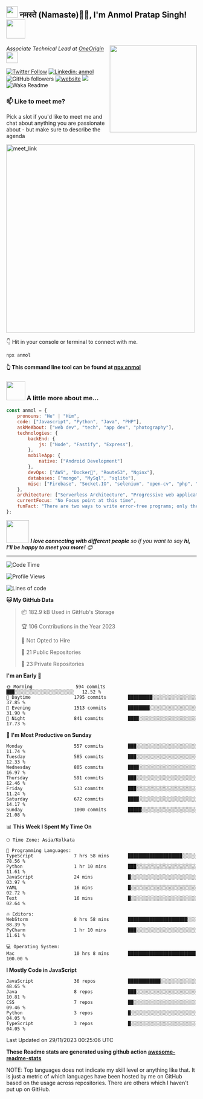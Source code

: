 <h2><img src="https://emojis.slackmojis.com/emojis/images/1531849430/4246/blob-sunglasses.gif?1531849430" width="30"/> नमस्ते (Namaste)🙏🏻, I'm Anmol Pratap Singh! <img src="https://media.giphy.com/media/12oufCB0MyZ1Go/giphy.gif" width="50"></h2>
<img align='right' src="https://media.giphy.com/media/M9gbBd9nbDrOTu1Mqx/giphy.gif" width="230">
<p><em>Associate Technical Lead at <a href="https://www.oneorigin.us/">OneOrigin
</a><img src="https://media.giphy.com/media/WUlplcMpOCEmTGBtBW/giphy.gif" width="30"> 
</em></p>

[![Twitter Follow](https://img.shields.io/twitter/follow/misteranmol?label=Follow)](https://twitter.com/intent/follow?screen_name=misteranmol)
[![Linkedin: anmol](https://img.shields.io/badge/-anmol-blue?style=flat-square&logo=Linkedin&logoColor=white&link=https://www.linkedin.com/in/anmol-p-singh/)](https://www.linkedin.com/in/anmol098/)
![GitHub followers](https://img.shields.io/github/followers/anmol098?label=Follow&style=social)
[![website](https://img.shields.io/badge/Website-46a2f1.svg?&style=flat-square&logo=Google-Chrome&logoColor=white&link=https://anmolsingh.me/)](https://anmolsingh.me/)
![](https://visitor-badge.glitch.me/badge?page_id=anmol098.anmol098)
![Waka Readme](https://github.com/anmol098/anmol098/workflows/Waka%20Readme/badge.svg)

### 📫 Like to meet me?

Pick a slot if you'd like to meet me and chat about anything you are passionate about - but make sure to describe the agenda

<a href="https://calendly.com/anmol098/30min" target="_blank"><img width="498" alt="meet_link" src="https://user-images.githubusercontent.com/15426564/144297439-f530f383-e73e-41e0-9914-a9b7d3f432e5.png"></a>

👇 Hit in your console or terminal to connect with me.

```bash
npx anmol
```
**👆 This command line tool can be found at [npx anmol](https://github.com/anmol098/npx_card)**

### <img src="https://media.giphy.com/media/VgCDAzcKvsR6OM0uWg/giphy.gif" width="50"> A little more about me...  

```javascript
const anmol = {
    pronouns: "He" | "Him",
    code: ["Javascript", "Python", "Java", "PHP"],
    askMeAbout: ["web dev", "tech", "app dev", "photography"],
    technologies: {
        backEnd: {
            js: ["Node", "Fastify", "Express"],
        },
        mobileApp: {
            native: ["Android Development"]
        },
        devOps: ["AWS", "Docker🐳", "Route53", "Nginx"],
        databases: ["mongo", "MySql", "sqlite"],
        misc: ["Firebase", "Socket.IO", "selenium", "open-cv", "php", "SuiteApp"]
    },
    architecture: ["Serverless Architecture", "Progressive web applications", "Single page applications"],
    currentFocus: "No Focus point at this time",
    funFact: "There are two ways to write error-free programs; only the third one works"
};
```

<img src="https://media.giphy.com/media/LnQjpWaON8nhr21vNW/giphy.gif" width="60"> <em><b>I love connecting with different people</b> so if you want to say <b>hi, I'll be happy to meet you more!</b> 😊</em>

---
<!--START_SECTION:waka-->
![Code Time](http://img.shields.io/badge/Code%20Time-2%2C454%20hrs%2031%20mins-blue)

![Profile Views](http://img.shields.io/badge/Profile%20Views-1571-blue)

![Lines of code](https://img.shields.io/badge/From%20Hello%20World%20I%27ve%20Written-4.8%20million%20lines%20of%20code-blue)

**🐱 My GitHub Data** 

> 📦 182.9 kB Used in GitHub's Storage 
 > 
> 🏆 106 Contributions in the Year 2023
 > 
> 🚫 Not Opted to Hire
 > 
> 📜 21 Public Repositories 
 > 
> 🔑 23 Private Repositories 
 > 
**I'm an Early 🐤** 

```text
🌞 Morning                594 commits         ███░░░░░░░░░░░░░░░░░░░░░░   12.52 % 
🌆 Daytime                1795 commits        █████████░░░░░░░░░░░░░░░░   37.85 % 
🌃 Evening                1513 commits        ████████░░░░░░░░░░░░░░░░░   31.90 % 
🌙 Night                  841 commits         ████░░░░░░░░░░░░░░░░░░░░░   17.73 % 
```
📅 **I'm Most Productive on Sunday** 

```text
Monday                   557 commits         ███░░░░░░░░░░░░░░░░░░░░░░   11.74 % 
Tuesday                  585 commits         ███░░░░░░░░░░░░░░░░░░░░░░   12.33 % 
Wednesday                805 commits         ████░░░░░░░░░░░░░░░░░░░░░   16.97 % 
Thursday                 591 commits         ███░░░░░░░░░░░░░░░░░░░░░░   12.46 % 
Friday                   533 commits         ███░░░░░░░░░░░░░░░░░░░░░░   11.24 % 
Saturday                 672 commits         ████░░░░░░░░░░░░░░░░░░░░░   14.17 % 
Sunday                   1000 commits        █████░░░░░░░░░░░░░░░░░░░░   21.08 % 
```


📊 **This Week I Spent My Time On** 

```text
🕑︎ Time Zone: Asia/Kolkata

💬 Programming Languages: 
TypeScript               7 hrs 58 mins       ████████████████████░░░░░   78.56 % 
Python                   1 hr 10 mins        ███░░░░░░░░░░░░░░░░░░░░░░   11.61 % 
JavaScript               24 mins             █░░░░░░░░░░░░░░░░░░░░░░░░   03.97 % 
YAML                     16 mins             █░░░░░░░░░░░░░░░░░░░░░░░░   02.72 % 
Text                     16 mins             █░░░░░░░░░░░░░░░░░░░░░░░░   02.64 % 

🔥 Editors: 
WebStorm                 8 hrs 58 mins       ██████████████████████░░░   88.39 % 
PyCharm                  1 hr 10 mins        ███░░░░░░░░░░░░░░░░░░░░░░   11.61 % 

💻 Operating System: 
Mac                      10 hrs 8 mins       █████████████████████████   100.00 % 
```

**I Mostly Code in JavaScript** 

```text
JavaScript               36 repos            ████████████░░░░░░░░░░░░░   48.65 % 
Java                     8 repos             ███░░░░░░░░░░░░░░░░░░░░░░   10.81 % 
CSS                      7 repos             ██░░░░░░░░░░░░░░░░░░░░░░░   09.46 % 
Python                   3 repos             █░░░░░░░░░░░░░░░░░░░░░░░░   04.05 % 
TypeScript               3 repos             █░░░░░░░░░░░░░░░░░░░░░░░░   04.05 % 
```




 Last Updated on 29/11/2023 00:25:06 UTC
<!--END_SECTION:waka-->

**These Readme stats are generated using github action [awesome-readme-stats](https://github.com/anmol098/waka-readme-stats)**

NOTE: Top languages does not indicate my skill level or anything like that. It is just a metric of which languages have been hosted by me on GitHub based on the usage across repositories. There are others which I haven't put up on GitHub.
